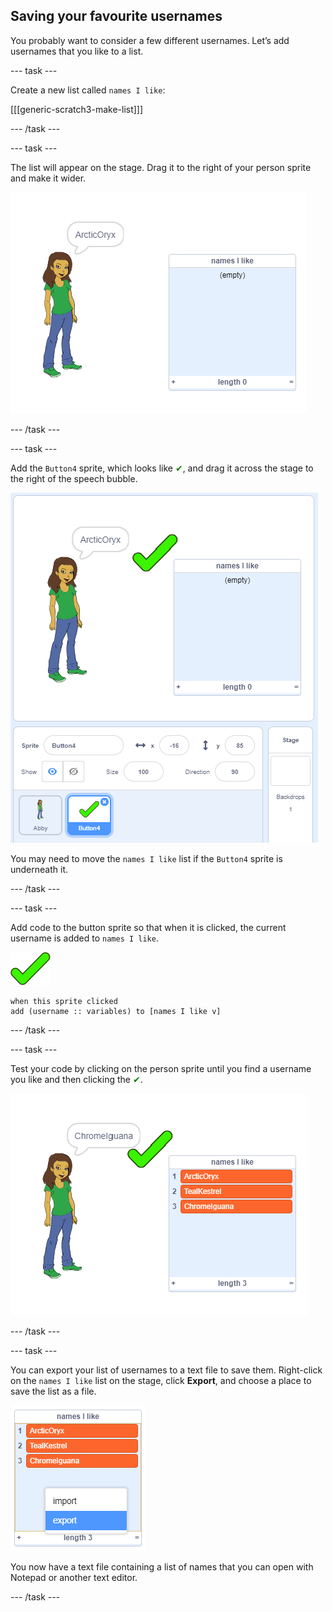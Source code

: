 ## Saving your favourite usernames

You probably want to consider a few different usernames. Let’s add usernames that you like to a list.

\--- task \---

Create a new list called `names I like`:

[[[generic-scratch3-make-list]]]

\--- /task \---

\--- task \---

The list will appear on the stage. Drag it to the right of your person sprite and make it wider.

![names I like list with resize in bottom left highlighted](images/usernames-like-stage.png)

\--- /task \---

\--- task \---

Add the `Button4` sprite, which looks like <span style="color: green;">✔</span>, and drag it across the stage to the right of the speech bubble.

![green tick sprite on the stage next to the names I like list](images/usernames-tick.png)

You may need to move the `names I like` list if the `Button4` sprite is underneath it.

\--- /task \---

\--- task \---

Add code to the button sprite so that when it is clicked, the current username is added to `names I like`.

![button sprite](images/button-sprite.png)

```blocks3
when this sprite clicked
add (username :: variables) to [names I like v]
```

\--- /task \---

\--- task \---

Test your code by clicking on the person sprite until you find a username you like and then clicking the <span style="color: green;">✔</span>.

![names i like list populated](images/usernames-like-list.png)

\--- /task \---

\--- task \---

You can export your list of usernames to a text file to save them. Right-click on the `names I like` list on the stage, click **Export**, and choose a place to save the list as a file.

![list menu with export option highlighted](images/usernames-export.png)

You now have a text file containing a list of names that you can open with Notepad or another text editor.

\--- /task \---